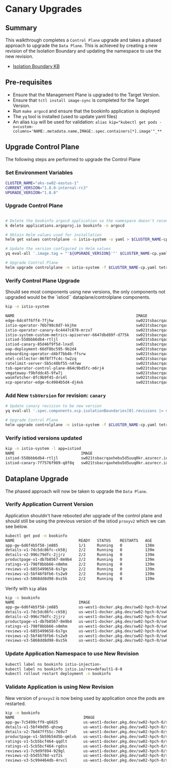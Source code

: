 # Canary Upgrades

## Summary

This walkthrough completes a `Control Plane` upgrade and takes a phased approach to upgrade the `Data Plane`. This is achieved by creating a new revision of the Isolation Boundary and updating the namespace to use the new revision.

- [Isolation Boundary KB](https://docs.tetrate.io/service-bridge/setup/isolation-boundaries)

## Pre-requisites

- Ensure that the Management Plane is upgraded to the Target Version.
- Ensure that `tctl install image-sync` is completed for the Target Version.
- Run `make argocd` and ensure that the bookinfo application is deployed
- The `yq` tool is installed (used to update yaml files)
- An alias `kip` will be used for validation: `alias kip="kubectl get pods -o=custom-columns='NAME:.metadata.name,IMAGE:.spec.containers[*].image'"_**`

## Upgrade Control Plane

The following steps are performed to upgrade the Control Plane

### Set Environment Variables

```sh
CLUSTER_NAME="aks-sw02-eastus-1"
CURRENT_VERSION="1.8.0-internal-rc3"
UPGRADE_VERSION="1.8.0"

```

### Upgrade Control Plane

```sh

# Delete the bookinfo argocd application so the namespace doesn't reconcile
k delete applications.argoproj.io bookinfo -n argocd   

# Obtain Helm values used for installation
helm get values controlplane -n istio-system -o yaml > $CLUSTER_NAME-cp.yaml

# Update the version configured in Helm values
yq eval-all '.image.tag = "'${UPGRADE_VERSION}'"' $CLUSTER_NAME-cp.yaml -i

# Upgrade Control Plane
helm upgrade controlplane -n istio-system -f $CLUSTER_NAME-cp.yaml tetrate-tsb-helm/controlplane --version $UPGRADE_VERSION
```

### Verify Control Plane Upgrade

Should see most components using new versions, the only components not upgraded would be the `istiod`` dataplane/controlplane components.

```sh
kip -n istio-system

NAME                                                     IMAGE
edge-6dc4ff6ff4-7fjhw                                    sw021tsbacrqaxhebu5d5uuq0kr.azurecr.io/xcpd:v1.8.1
istio-operator-76b798c8d7-kkjhm                          sw021tsbacrqaxhebu5d5uuq0kr.azurecr.io/operator:1.19.3-9d7a73d4d6-distroless
istio-operator-canary-6c4447c878-mrzx7                   sw021tsbacrqaxhebu5d5uuq0kr.azurecr.io/operator:1.19.3-9d7a73d4d6-distroless
istio-system-custom-metrics-apiserver-6647dbd89f-d775k   sw021tsbacrqaxhebu5d5uuq0kr.azurecr.io/swck:976d7b6
istiod-558bbb6db4-rtljl                                  sw021tsbacrqaxhebu5d5uuq0kr.azurecr.io/pilot:1.19.3-9d7a73d4d6-distroless
istiod-canary-85d46f9f5d-lnxdl                           sw021tsbacrqaxhebu5d5uuq0kr.azurecr.io/pilot:1.19.3-9d7a73d4d6-distroless
oap-deployment-66df8bc595-9b2d4                          sw021tsbacrqaxhebu5d5uuq0kr.azurecr.io/proxyv2:1.19.3-9d7a73d4d6-distroless,sw021tsbacrqaxhebu5d5uuq0kr.azurecr.io/spm-user:fd0086c4263c33dfcf2d2c6cafefc3827f65c9a2,sw021tsbacrqaxhebu5d5uuq0kr.azurecr.io/proxyv2:1.19.5-f764c5d759-distroless
onboarding-operator-d4bf7bb4b-ffsrw                      sw021tsbacrqaxhebu5d5uuq0kr.azurecr.io/onboarding-operator-server:1.8.0
otel-collector-86f8f7fc4c-tw2zq                          sw021tsbacrqaxhebu5d5uuq0kr.azurecr.io/otelcol:0.89.0,sw021tsbacrqaxhebu5d5uuq0kr.azurecr.io/proxyv2:1.19.5-f764c5d759-distroless
ratelimit-server-5b5c48bf55-n47ww                        sw021tsbacrqaxhebu5d5uuq0kr.azurecr.io/ratelimit:5e1be594-tetrate-v1
tsb-operator-control-plane-864c9bd5fc-m6rj4              sw021tsbacrqaxhebu5d5uuq0kr.azurecr.io/tsboperator-server:1.8.0
vmgateway-f9bfddc45-9fw7j                                sw021tsbacrqaxhebu5d5uuq0kr.azurecr.io/proxyv2:1.19.3-9d7a73d4d6-distroless
wasmfetcher-8fc9b9f45-drs4l                              sw021tsbacrqaxhebu5d5uuq0kr.azurecr.io/wasmfetcher-server:1.8.0
xcp-operator-edge-6c4984b5d4-dj4xk                       sw021tsbacrqaxhebu5d5uuq0kr.azurecr.io/xcp-operator:v1.8.1
```

### Add New `tsbVersion` for revision: `canary`


```sh
# Update canary revision to be new version
yq eval-all '.spec.components.xcp.isolationBoundaries[0].revisions |= map(select(.name == "canary").istio.tsbVersion = "1.8.0")' $CLUSTER_NAME-cp.yaml -i

# Upgrade Control Plane
helm upgrade controlplane -n istio-system -f $CLUSTER_NAME-cp.yaml tetrate-tsb-helm/controlplane --version $UPGRADE_VERSION
```

### Verify istiod versions updated

```sh
kip -n istio-system -l app=istiod
NAME                             IMAGE
istiod-558bbb6db4-rtljl          sw021tsbacrqaxhebu5d5uuq0kr.azurecr.io/pilot:1.19.3-9d7a73d4d6-distroless
istiod-canary-7f7576f989-q8f8q   sw021tsbacrqaxhebu5d5uuq0kr.azurecr.io/pilot:1.19.5-f764c5d759-distroless

```

## Dataplane Upgrade

The phased approach will now be taken to upgrade the `Data Plane`.

### Verify Application Current Version

Application shouldn't have rebooted afer upgrade of the control plane and should still be using the previous version of the istiod `proxyv2` which we can see below.

```sh
kubectl get pod -n bookinfo
NAME                            READY   STATUS    RESTARTS   AGE
app-gw-6d6f4b5f58-jm885         1/1     Running   0          138m
details-v1-7dc5dc86fc-ck58j     2/2     Running   0          139m
details-v2-996c79dfc-2jjrz      2/2     Running   0          139m
productpage-v1-db7b8567-8m9b4   2/2     Running   0          139m
ratings-v1-798f8bbb66-n8mhm     2/2     Running   0          139m
reviews-v1-6855499658-6s7gx     2/2     Running   0          139m
reviews-v2-5bf46f8fb6-ts2w9     2/2     Running   0          139m
reviews-v3-5868dd8d98-8vz5k     2/2     Running   0          139m
```

Verify with `kip` alias

```sh
kip -n bookinfo
NAME                            IMAGE
app-gw-6d6f4b5f58-jm885         us-west1-docker.pkg.dev/sw02-hpch-0/sw02-0-tsb-repo/proxyv2:1.19.3-9d7a73d4d6-distroless
details-v1-7dc5dc86fc-ck58j     us-west1-docker.pkg.dev/sw02-hpch-0/sw02-0-tsb-repo/proxyv2:1.19.3-9d7a73d4d6-distroless,docker.io/istio/examples-bookinfo-details-v1:1.16.4
details-v2-996c79dfc-2jjrz      us-west1-docker.pkg.dev/sw02-hpch-0/sw02-0-tsb-repo/proxyv2:1.19.3-9d7a73d4d6-distroless,docker.io/istio/examples-bookinfo-details-v2:1.18.0
productpage-v1-db7b8567-8m9b4   us-west1-docker.pkg.dev/sw02-hpch-0/sw02-0-tsb-repo/proxyv2:1.19.3-9d7a73d4d6-distroless,docker.io/istio/examples-bookinfo-productpage-v1:1.16.4
ratings-v1-798f8bbb66-n8mhm     us-west1-docker.pkg.dev/sw02-hpch-0/sw02-0-tsb-repo/proxyv2:1.19.3-9d7a73d4d6-distroless,docker.io/istio/examples-bookinfo-ratings-v1:1.16.4
reviews-v1-6855499658-6s7gx     us-west1-docker.pkg.dev/sw02-hpch-0/sw02-0-tsb-repo/proxyv2:1.19.3-9d7a73d4d6-distroless,docker.io/istio/examples-bookinfo-reviews-v1:1.16.4
reviews-v2-5bf46f8fb6-ts2w9     us-west1-docker.pkg.dev/sw02-hpch-0/sw02-0-tsb-repo/proxyv2:1.19.3-9d7a73d4d6-distroless,docker.io/istio/examples-bookinfo-reviews-v2:1.16.4
reviews-v3-5868dd8d98-8vz5k     us-west1-docker.pkg.dev/sw02-hpch-0/sw02-0-tsb-repo/proxyv2:1.19.3-9d7a73d4d6-distroless,docker.io/istio/examples-bookinfo-reviews-v3:1.16.4
```

### Update Application Namespace to use New Revision
```sh
kubectl label ns bookinfo istio-injection-
kubectl label ns bookinfo istio.io/rev=default1-8-0
kubectl rollout restart deployment -n bookinfo
```

### Validate Application is using New Revision
New version of `proxyv2` is now being used by application once the pods are restarted.

```sh
kip -n bookinfo
NAME                              IMAGE
app-gw-7c5499cff9-q6825           us-west1-docker.pkg.dev/sw02-hpch-0/sw02-0-tsb-repo/proxyv2:1.19.5-f764c5d759-distroless
details-v1-5bf49d95-qhzwg         us-west1-docker.pkg.dev/sw02-hpch-0/sw02-0-tsb-repo/proxyv2:1.19.5-f764c5d759-distroless,docker.io/istio/examples-bookinfo-details-v1:1.16.4
details-v2-7bd47ff55c-769v7       us-west1-docker.pkg.dev/sw02-hpch-0/sw02-0-tsb-repo/proxyv2:1.19.5-f764c5d759-distroless,docker.io/istio/examples-bookinfo-details-v2:1.18.0
productpage-v1-5b59b54d5b-qmlvb   us-west1-docker.pkg.dev/sw02-hpch-0/sw02-0-tsb-repo/proxyv2:1.19.5-f764c5d759-distroless,docker.io/istio/examples-bookinfo-productpage-v1:1.16.4
ratings-v1-5cb5bcf464-qqdlt       us-west1-docker.pkg.dev/sw02-hpch-0/sw02-0-tsb-repo/proxyv2:1.19.3-9d7a73d4d6-distroless,docker.io/istio/examples-bookinfo-ratings-v1:1.16.4
ratings-v1-5cb5bcf464-rgdss       us-west1-docker.pkg.dev/sw02-hpch-0/sw02-0-tsb-repo/proxyv2:1.19.5-f764c5d759-distroless,docker.io/istio/examples-bookinfo-ratings-v1:1.16.4
reviews-v1-7c9d9f894-929gl        us-west1-docker.pkg.dev/sw02-hpch-0/sw02-0-tsb-repo/proxyv2:1.19.5-f764c5d759-distroless,docker.io/istio/examples-bookinfo-reviews-v1:1.16.4
reviews-v2-b5d5578d-vzf2s         us-west1-docker.pkg.dev/sw02-hpch-0/sw02-0-tsb-repo/proxyv2:1.19.5-f764c5d759-distroless,docker.io/istio/examples-bookinfo-reviews-v2:1.16.4
reviews-v3-5c994464db-4rvcl       us-west1-docker.pkg.dev/sw02-hpch-0/sw02-0-tsb-repo/proxyv2:1.19.5-f764c5d759-distroless,docker.io/istio/examples-bookinfo-reviews-v3:1.16.4
```